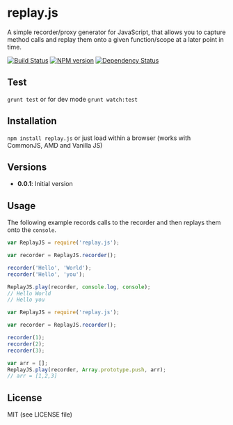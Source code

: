 replay.js
=========

A simple recorder/proxy generator for JavaScript, that allows you to capture method calls and replay them onto a given function/scope at a later point in time.

[![Build Status](https://travis-ci.org/joscha/replay.js.png)](https://travis-ci.org/joscha/replay.js)
[![NPM version](https://badge.fury.io/js/replay.js.png)](http://badge.fury.io/js/replay.js)
[![Dependency Status](https://david-dm.org/joscha/replay.js.png)](https://david-dm.org/joscha/replay.js)

## Test

`grunt test` or for dev mode `grunt watch:test`

## Installation
`npm install replay.js` or just load within a browser (works with CommonJS, AMD and Vanilla JS)

## Versions
* **0.0.1**: Initial version

## Usage

The following example records calls to the recorder and then replays them onto the `console`.

```JavaScript
var ReplayJS = require('replay.js');

var recorder = ReplayJS.recorder();

recorder('Hello', 'World');
recorder('Hello', 'you');

ReplayJS.play(recorder, console.log, console);
// Hello World
// Hello you
```

```JavaScript
var ReplayJS = require('replay.js');

var recorder = ReplayJS.recorder();

recorder(1);
recorder(2);
recorder(3);

var arr = [];
ReplayJS.play(recorder, Array.prototype.push, arr);
// arr = [1,2,3]
```

## License
MIT (see LICENSE file)